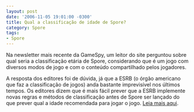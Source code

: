 ```yaml
---
layout: post
date: '2006-11-05 19:01:00 -0300'
title: Qual a classificação de idade de Spore?
category: Spore
tags:
- Spore
---
```

Na newsletter mais recente da GameSpy, um leitor do site perguntou sobre qual seria a classificação etária de Spore, considerando que é um jogo com diversos modos de jogo e com o conteúdo compartilhado pelos jogadores.

A resposta dos editores foi de dúvida, já que a ESRB (o órgão americano que faz a classificação de jogos) anda bastante imprevisível nos últimos tempos. Os editores dizem que é mais fácil prever que a ESRB implemente novas regras e métodos de classificação antes de Spore ser lançado do que prever qual a idade recomendada para jogar o jogo. [Leia mais aqui](http://www.gamespy.com/articles/743/743954p3.html).